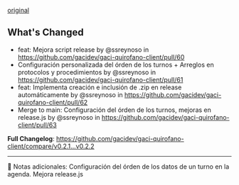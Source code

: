 [original](https://github.com/gacidev/gaci-quirofano-client/releases/tag/v0.2.2)

## What's Changed
* feat: Mejora script release by @ssreynoso in https://github.com/gacidev/gaci-quirofano-client/pull/60
* Configuración personalizada del órden de los turnos + Arreglos en protocolos y procedimientos by @ssreynoso in https://github.com/gacidev/gaci-quirofano-client/pull/61
* feat: Implementa creación e inclusión de .zip en release automáticamente by @ssreynoso in https://github.com/gacidev/gaci-quirofano-client/pull/62
* Merge to main: Configuración del órden de los turnos, mejoras en release.js by @ssreynoso in https://github.com/gacidev/gaci-quirofano-client/pull/63


**Full Changelog**: https://github.com/gacidev/gaci-quirofano-client/compare/v0.2.1...v0.2.2

---

📝 Notas adicionales:
Configuración del órden de los datos de un turno en la agenda.
Mejora release.js